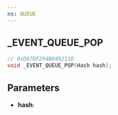 ```yaml
---
ns: QUEUE
---
```

## _EVENT_QUEUE_POP

```c
// 0xD87DF294B049211D
void _EVENT_QUEUE_POP(Hash hash);
```

## Parameters
* **hash**:
